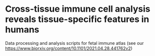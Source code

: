 # Cross-tissue immune cell analysis reveals tissue-specific features in humans

Data processing and analysis scripts for fetal immune atlas (see our https://www.biorxiv.org/content/10.1101/2021.04.28.441762v2)
